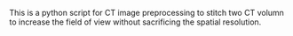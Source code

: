This is a python script for CT image preprocessing to stitch two CT volumn to increase the field of view without sacrificing the spatial resolution. 
